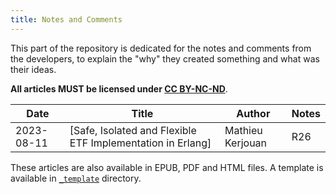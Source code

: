 ```yaml
---
title: Notes and Comments
---
```


This part of the repository is dedicated for the notes and comments
from the developers, to explain the "why" they created something and
what was their ideas.

**All articles MUST be licensed under [CC
BY-NC-ND](https://creativecommons.org/licenses/by-nc-nd/4.0/)**.

| Date       | Title                       | Author | Notes |
|------------|-----------------------------|--------|-------|
| 2023-08-11 | [Safe, Isolated and Flexible ETF Implementation in Erlang] | Mathieu Kerjouan | R26 |

These articles are also available in EPUB, PDF and HTML files. A
template is available in [`_template`](_template) directory.
